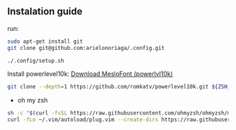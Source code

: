 ## Instalation guide

run:

```bash
sudo apt-get install git
git clone git@github.com:arielonoriaga/.config.git

./.config/setup.sh
```

Install powerlevel10k:
[Download MesloFont (powerlvl10k)](https://github.com/romkatv/powerlevel10k-media/raw/master/MesloLGS%20NF%20Regular.ttf)

```bash
git clone --depth=1 https://github.com/romkatv/powerlevel10k.git ${ZSH_CUSTOM:-$HOME/.oh-my-zsh/custom}/themes/powerlevel10k
```

- oh my zsh
```bash
sh -c "$(curl -fsSL https://raw.githubusercontent.com/ohmyzsh/ohmyzsh/master/tools/install.sh)"
curl -fLo ~/.vim/autoload/plug.vim --create-dirs https://raw.githubusercontent.com/junegunn/vim-plug/master/plug.vim
```
